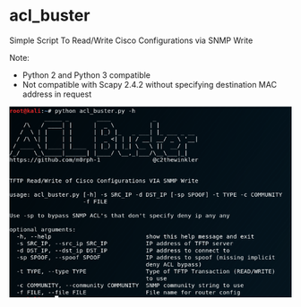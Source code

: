 # acl_buster
Simple Script To Read/Write Cisco Configurations via SNMP Write

Note:

- Python 2 and Python 3 compatible
- Not compatible with Scapy 2.4.2 without specifying destination MAC address in request

![screenshot](/acl_buster.PNG)
